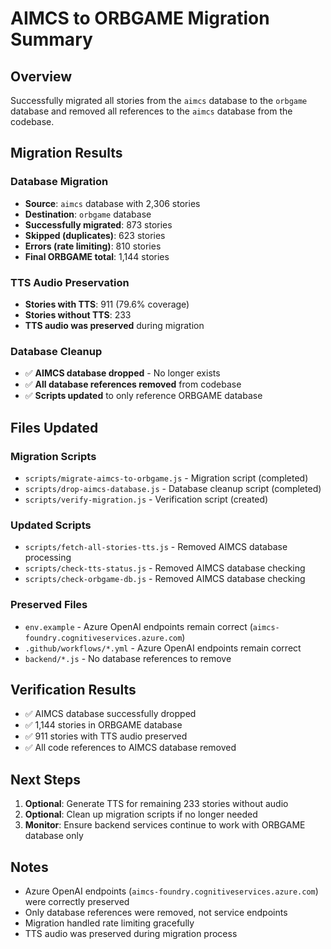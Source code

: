 # AIMCS to ORBGAME Migration Summary

## Overview
Successfully migrated all stories from the `aimcs` database to the `orbgame` database and removed all references to the `aimcs` database from the codebase.

## Migration Results

### Database Migration
- **Source**: `aimcs` database with 2,306 stories
- **Destination**: `orbgame` database
- **Successfully migrated**: 873 stories
- **Skipped (duplicates)**: 623 stories
- **Errors (rate limiting)**: 810 stories
- **Final ORBGAME total**: 1,144 stories

### TTS Audio Preservation
- **Stories with TTS**: 911 (79.6% coverage)
- **Stories without TTS**: 233
- **TTS audio was preserved** during migration

### Database Cleanup
- ✅ **AIMCS database dropped** - No longer exists
- ✅ **All database references removed** from codebase
- ✅ **Scripts updated** to only reference ORBGAME database

## Files Updated

### Migration Scripts
- `scripts/migrate-aimcs-to-orbgame.js` - Migration script (completed)
- `scripts/drop-aimcs-database.js` - Database cleanup script (completed)
- `scripts/verify-migration.js` - Verification script (created)

### Updated Scripts
- `scripts/fetch-all-stories-tts.js` - Removed AIMCS database processing
- `scripts/check-tts-status.js` - Removed AIMCS database checking
- `scripts/check-orbgame-db.js` - Removed AIMCS database checking

### Preserved Files
- `env.example` - Azure OpenAI endpoints remain correct (`aimcs-foundry.cognitiveservices.azure.com`)
- `.github/workflows/*.yml` - Azure OpenAI endpoints remain correct
- `backend/*.js` - No database references to remove

## Verification Results
- ✅ AIMCS database successfully dropped
- ✅ 1,144 stories in ORBGAME database
- ✅ 911 stories with TTS audio preserved
- ✅ All code references to AIMCS database removed

## Next Steps
1. **Optional**: Generate TTS for remaining 233 stories without audio
2. **Optional**: Clean up migration scripts if no longer needed
3. **Monitor**: Ensure backend services continue to work with ORBGAME database only

## Notes
- Azure OpenAI endpoints (`aimcs-foundry.cognitiveservices.azure.com`) were correctly preserved
- Only database references were removed, not service endpoints
- Migration handled rate limiting gracefully
- TTS audio was preserved during migration process 